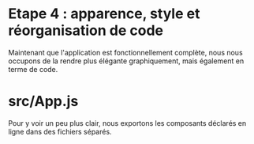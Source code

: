 # Etape 4 : apparence, style et réorganisation de code

Maintenant que l'application est fonctionnellement complète, nous nous occupons de la rendre plus élégante graphiquement, mais également en terme de code.

# src/App.js

Pour y voir un peu plus clair, nous exportons les composants déclarés en ligne dans des fichiers séparés.